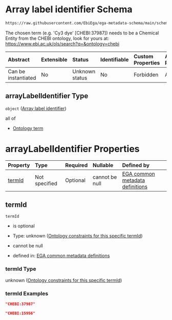 # Array label identifier Schema

```txt
https://raw.githubusercontent.com/EbiEga/ega-metadata-schema/main/schemas/EGA.common-definitions.json#/$defs/arrayLabel/properties/arrayLabelIdentifier
```

The chosen term (e.g. 'Cy3 dye' \[CHEBI:37987]) needs to be a Chemical Entity from the CHEBI ontology, look for yours at: <https://www.ebi.ac.uk/ols/search?q=&ontology=chebi>

| Abstract            | Extensible | Status         | Identifiable | Custom Properties | Additional Properties | Access Restrictions | Defined In                                                                                           |
| :------------------ | :--------- | :------------- | :----------- | :---------------- | :-------------------- | :------------------ | :--------------------------------------------------------------------------------------------------- |
| Can be instantiated | No         | Unknown status | No           | Forbidden         | Allowed               | none                | [EGA.common-definitions.json\*](../../../schemas/EGA.common-definitions.json "open original schema") |

## arrayLabelIdentifier Type

`object` ([Array label identifier](ega-4-defs-repeatable-arraylabel-node-properties-array-label-identifier.md))

all of

* [Ontology term](ega-4-defs-ontology-term.md "check type definition")

# arrayLabelIdentifier Properties

| Property          | Type          | Required | Nullable       | Defined by                                                                                                                                                                                                                                                                                                                                         |
| :---------------- | :------------ | :------- | :------------- | :------------------------------------------------------------------------------------------------------------------------------------------------------------------------------------------------------------------------------------------------------------------------------------------------------------------------------------------------- |
| [termId](#termid) | Not specified | Optional | cannot be null | [EGA common metadata definitions](ega-4-defs-repeatable-arraylabel-node-properties-array-label-identifier-properties-ontology-constraints-for-this-specific-termid.md "https://raw.githubusercontent.com/EbiEga/ega-metadata-schema/main/schemas/EGA.common-definitions.json#/$defs/arrayLabel/properties/arrayLabelIdentifier/properties/termId") |

## termId



`termId`

* is optional

* Type: unknown ([Ontology constraints for this specific termId](ega-4-defs-repeatable-arraylabel-node-properties-array-label-identifier-properties-ontology-constraints-for-this-specific-termid.md))

* cannot be null

* defined in: [EGA common metadata definitions](ega-4-defs-repeatable-arraylabel-node-properties-array-label-identifier-properties-ontology-constraints-for-this-specific-termid.md "https://raw.githubusercontent.com/EbiEga/ega-metadata-schema/main/schemas/EGA.common-definitions.json#/$defs/arrayLabel/properties/arrayLabelIdentifier/properties/termId")

### termId Type

unknown ([Ontology constraints for this specific termId](ega-4-defs-repeatable-arraylabel-node-properties-array-label-identifier-properties-ontology-constraints-for-this-specific-termid.md))

### termId Examples

```json
"CHEBI:37987"
```

```json
"CHEBI:15956"
```
